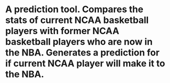 # A prediction tool. Compares the stats of current NCAA basketball players with former NCAA basketball players who are now in the NBA. Generates a prediction for if current NCAA player will make it to the NBA.
